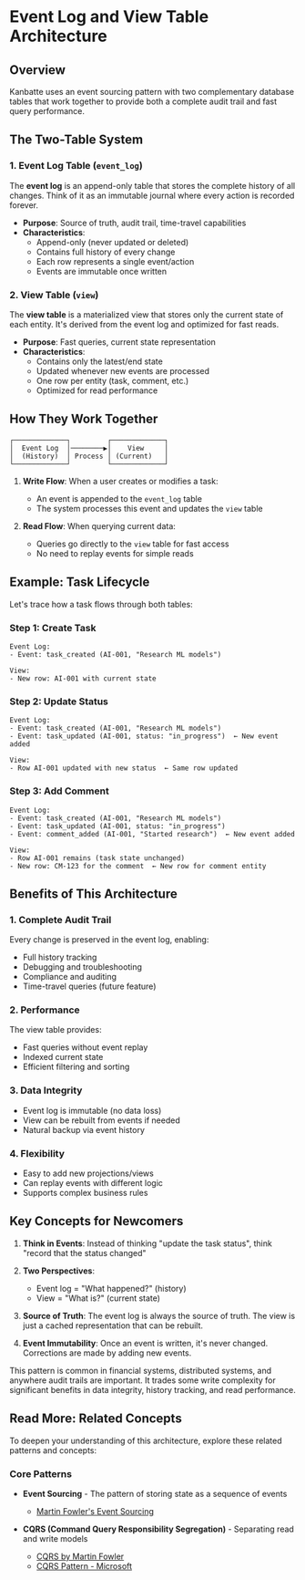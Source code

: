 # Event Log and View Table Architecture

## Overview

Kanbatte uses an event sourcing pattern with two complementary database tables that work together to provide both a complete audit trail and fast query performance.

## The Two-Table System

### 1. Event Log Table (`event_log`)
The **event log** is an append-only table that stores the complete history of all changes. Think of it as an immutable journal where every action is recorded forever.

- **Purpose**: Source of truth, audit trail, time-travel capabilities
- **Characteristics**: 
  - Append-only (never updated or deleted)
  - Contains full history of every change
  - Each row represents a single event/action
  - Events are immutable once written

### 2. View Table (`view`)
The **view table** is a materialized view that stores only the current state of each entity. It's derived from the event log and optimized for fast reads.

- **Purpose**: Fast queries, current state representation
- **Characteristics**:
  - Contains only the latest/end state
  - Updated whenever new events are processed
  - One row per entity (task, comment, etc.)
  - Optimized for read performance

## How They Work Together

```
┌─────────────┐         ┌─────────────┐
│  Event Log  │────────▶│    View     │
│  (History)  │ Process │ (Current)   │
└─────────────┘         └─────────────┘
```

1. **Write Flow**: When a user creates or modifies a task:
   - An event is appended to the `event_log` table
   - The system processes this event and updates the `view` table

2. **Read Flow**: When querying current data:
   - Queries go directly to the `view` table for fast access
   - No need to replay events for simple reads

## Example: Task Lifecycle

Let's trace how a task flows through both tables:

### Step 1: Create Task
```
Event Log:
- Event: task_created (AI-001, "Research ML models")

View:
- New row: AI-001 with current state
```

### Step 2: Update Status
```
Event Log:
- Event: task_created (AI-001, "Research ML models")
- Event: task_updated (AI-001, status: "in_progress")  ← New event added

View:
- Row AI-001 updated with new status  ← Same row updated
```

### Step 3: Add Comment
```
Event Log:
- Event: task_created (AI-001, "Research ML models")
- Event: task_updated (AI-001, status: "in_progress")
- Event: comment_added (AI-001, "Started research")  ← New event added

View:
- Row AI-001 remains (task state unchanged)
- New row: CM-123 for the comment  ← New row for comment entity
```

## Benefits of This Architecture

### 1. Complete Audit Trail
Every change is preserved in the event log, enabling:
- Full history tracking
- Debugging and troubleshooting
- Compliance and auditing
- Time-travel queries (future feature)

### 2. Performance
The view table provides:
- Fast queries without event replay
- Indexed current state
- Efficient filtering and sorting

### 3. Data Integrity
- Event log is immutable (no data loss)
- View can be rebuilt from events if needed
- Natural backup via event history

### 4. Flexibility
- Easy to add new projections/views
- Can replay events with different logic
- Supports complex business rules

## Key Concepts for Newcomers

1. **Think in Events**: Instead of thinking "update the task status", think "record that the status changed"

2. **Two Perspectives**: 
   - Event log = "What happened?" (history)
   - View = "What is?" (current state)

3. **Source of Truth**: The event log is always the source of truth. The view is just a cached representation that can be rebuilt.

4. **Event Immutability**: Once an event is written, it's never changed. Corrections are made by adding new events.

This pattern is common in financial systems, distributed systems, and anywhere audit trails are important. It trades some write complexity for significant benefits in data integrity, history tracking, and read performance.

## Read More: Related Concepts

To deepen your understanding of this architecture, explore these related patterns and concepts:

### Core Patterns
- **Event Sourcing** - The pattern of storing state as a sequence of events
  - [Martin Fowler's Event Sourcing](https://martinfowler.com/eaaDev/EventSourcing.html)

- **CQRS (Command Query Responsibility Segregation)** - Separating read and write models
  - [CQRS by Martin Fowler](https://martinfowler.com/bliki/CQRS.html)
  - [CQRS Pattern - Microsoft](https://docs.microsoft.com/en-us/azure/architecture/patterns/cqrs)

